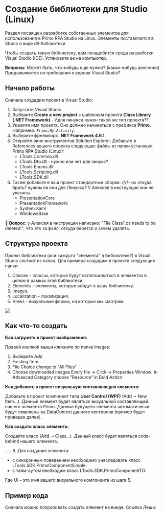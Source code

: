 # Создание библиотеки для Studio (Linux)

Раздел посвящен разработке собственных элементов для использования в Primo RPA Studio на Linux. Элементы поставляются в Studio в виде dll-библиотеки. 

Чтобы создать такую библиотеку, вам понадобится среда разработки Visual Studio (IDE). Установите ее на компьютер.


**Вопросы**. Может быть, что-нибудь еще нужно? (какая-нибудь авелония) Предъявляются ли требования к версии Visual Studio?



## Начало работы
Сначала создадим проект в Visual Studio:

1. Запустите Visual Studio.
2. Выберите **Create a new project** с шаблоном проекта **Class Library (.NET Framework)** - \\\\для линукса нужен такой же тип проекта??.
3. Укажите имя проекта. Оно должно начинаться с префикса **Primo.** Например: `Primo.My.Activity`.
4. Выберите фреймворк **.NET Framework 4.6.1**.
5. Откройте окно инструментов Solution Explorer. Добавьте в References вашего проекта следующие файлы из папки установки Primo RPA Studio (Linux):
   * LTools.Common.dll
   * LTools.Dto.dll - нужно или нет для линукс?
   * LTools.Enums.dll
   * LTools.Scripting.dll
   * LTools.SDK.dll
6. Также добавьте в ваш проект стандартные сборки: ////- их откуда брать? нужны ли они для Линукса? У Алексея в инструкции они не указаны.
   * PresentationCore
   * PresentationFramework
   * System.Xaml
   * WindowsBase


:small_blue_diamond: **Вопрос**: у Алексея в инструкции написано: "File Class1.cs needs to be deleted!".  Что это за файл, откуда берется и зачем удалять.


## Структура проекта 

Проект библиотеки (или каждого "элемента" в библиотеке?) в Visual Studio состоит из папок. Для примера создадим в проекте следующие папки:
1. Classes - классы, которые будут использоваться в элементах в целом в рамках этой библиотеки.
2. Elements - элементы, которые войдут в вашу библиотеку.
3. Images.
4. Localization - локализация.
5. Views - визуальные формы, на которые мы смотрим.

![](.gitbook/assets1/)


## Как что-то создать


**Как загрузить в проект изображения:**

Правой кнопкой мыши кликните по папке Images:
1. Выберите Add
2. Existing Item...
3. File Choice change to "All Files"
4. Сhoose downloaded images
Every file -> Click -> Properties Window: in Advanced Category choose "Resource" in Buld Action

**Как добавить в проект визуальную составляющую элемента:**

Добавьте в проект компонент типа **User Control (WPF)** (Add ➝ New Item…). Данный элемент будет являться визуальной составляющей нашего элемента Primo. Данные будущего элемента автоматически будут смаплены на DataContext данного контролла (пример будет приведен далее).

**Как создать класс элемента:**

Создайте класс (Add ➝ Class…). Данный класс будет являться code-behind нашего элемента.


......9. Для создания элемента:
   * с синхронным поведением необходимо унаследовать класс LTools.SDK.PrimoComponentSimple<UI>.
   * с тайм-аутом необходим класс LTools.SDK.PrimoComponentTO<UI>.

Где UI – это имя вашего визуального компонента из шага 5.







## Пример кода
Сначала можно попробовать создать элемент на винде. 
Ссылка Леши: 






##










##



##
